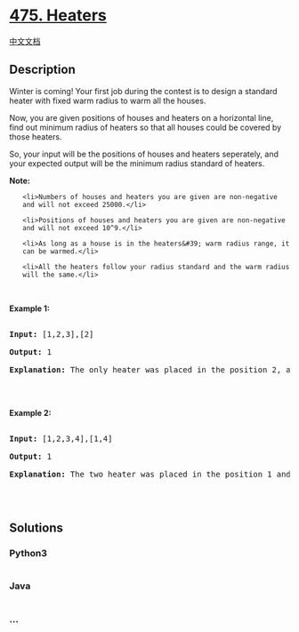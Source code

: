 # [475. Heaters](https://leetcode.com/problems/heaters)

[中文文档](/solution/0400-0499/0475.Heaters/README.md)

## Description
<p>Winter is coming! Your first job during the contest is to design a standard heater with fixed warm radius to warm all the houses.</p>



<p>Now, you are given positions of houses and heaters on a horizontal line, find out minimum radius of heaters so that all houses could be covered by those heaters.</p>



<p>So, your input will be the positions of houses and heaters seperately, and your expected output will be the minimum radius standard of heaters.</p>



<p><b>Note:</b></p>



<ol>

	<li>Numbers of houses and heaters you are given are non-negative and will not exceed 25000.</li>

	<li>Positions of houses and heaters you are given are non-negative and will not exceed 10^9.</li>

	<li>As long as a house is in the heaters&#39; warm radius range, it can be warmed.</li>

	<li>All the heaters follow your radius standard and the warm radius will the same.</li>

</ol>



<p>&nbsp;</p>



<p><b>Example 1:</b></p>



<pre>

<b>Input:</b> [1,2,3],[2]

<b>Output:</b> 1

<b>Explanation:</b> The only heater was placed in the position 2, and if we use the radius 1 standard, then all the houses can be warmed.

</pre>



<p>&nbsp;</p>



<p><b>Example 2:</b></p>



<pre>

<b>Input:</b> [1,2,3,4],[1,4]

<b>Output:</b> 1

<b>Explanation:</b> The two heater was placed in the position 1 and 4. We need to use radius 1 standard, then all the houses can be warmed.

</pre>



<p>&nbsp;</p>




## Solutions


<!-- tabs:start -->

### **Python3**

```python

```

### **Java**

```java

```

### **...**
```

```

<!-- tabs:end -->
